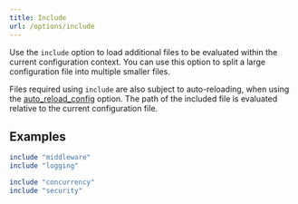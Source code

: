 ```yaml
---
title: Include
url: /options/include
---
```


Use the `include` option to load additional files to be evaluated within the current configuration context.
You can use this option to split a large configuration file into multiple smaller files.

Files required using `include` are also subject to auto-reloading, when using the [auto_reload_config](/options/auto_reload_config) option.
The path of the included file is evaluated relative to the current configuration file.

## Examples
```ruby {filename="Itsi.rb"}
include "middleware"
include "logging"
```

```ruby {filename="Itsi.rb"}
include "concurrency"
include "security"
```
